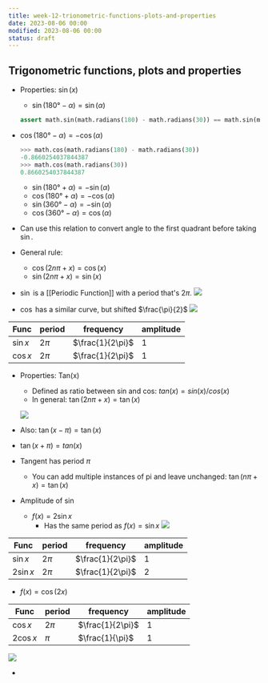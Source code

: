 ```yaml
---
title: week-12-trionometric-functions-plots-and-properties
date: 2023-08-06 00:00
modified: 2023-08-06 00:00
status: draft
---
```


## Trigonometric functions, plots and properties

* Properties: $\sin(x)$
    * $\sin(180° - \alpha) = \sin(\alpha)$
    ```python
    assert math.sin(math.radians(180) - math.radians(30)) == math.sin(math.radians(30))
    ```
* $\cos(180° - \alpha) = -\cos(\alpha)$
    ```python
    >>> math.cos(math.radians(180) - math.radians(30))
    -0.8660254037844387
    >>> math.cos(math.radians(30))
    0.8660254037844387
    ```
    * $\sin(180° + \alpha) = -\sin(\alpha)$
    * $\cos(180° + \alpha) = -\cos(\alpha)$
    * $\sin(360° - \alpha) = -\sin(\alpha)$
    * $\cos(360° - \alpha) = \cos(\alpha)$
    
* Can use this relation to convert angle to the first quadrant before taking $\sin$.

* General rule:
    * $\cos(2n\pi + x) = \cos(x)$
    * $\sin(2n\pi + x) = \sin(x)$
    
* $\sin$ is a [[Periodic Function]] with a period that's $2\pi$. 
     ![](../../../../journal/_media/week-12-trionometric-functions-plots-and-properties-2pi.png)
     
* $\cos$ has a similar curve, but shifted $\frac{\pi}{2}$ 
    ![](../../../../journal/_media/week-12-trionometric-functions-plots-and-properties-cos.png)

| Func     | period | frequency       | amplitude |
| -------- | ------ | --------------- | --------- |
| $\sin x$ | $2\pi$ | $\frac{1}{2\pi}$ | 1         |
| $\cos x$ | $2\pi$ | $\frac{1}{2\pi}$ | 1         |

* Properties: Tan(x)
    * Defined as ratio between sin and cos: $tan(x) = sin(x) / cos(x)$
    * In general: $\tan(2n\pi + x) = \tan(x)$

    ![](../../../../journal/_media/week-12-trionometric-functions-plots-and-properties-tan-1.png)
* Also: $\tan(x - \pi) = \tan(x)$
* $\tan(x + \pi) = tan(x)$
* Tangent has period $\pi$
    * You can add multiple instances of pi and leave unchanged: $\tan(n\pi + x) = \tan(x)$
* Amplitude of $\sin$
    * $f(x) = 2 \sin x$
        *  Has the same period as $f(x) = \sin x$
            ![](../../../../journal/_media/week-12-trionometric-functions-plots-and-properties-sin-period.png)

| Func       | period | frequency        | amplitude |
| ---------- | ------ | ---------------- | --------- |
| $\sin x$   | $2\pi$ | $\frac{1}{2\pi}$ | 1         |
| $2 \sin x$ | $2\pi$ | $\frac{1}{2\pi}$ | 2         |

* $f(x) = \cos(2x)$

| Func       | period | frequency        | amplitude |
| ---------- | ------ | ---------------- | --------- |
| $\cos x$   | $2\pi$ | $\frac{1}{2\pi}$ | 1         |
| $2 \cos x$ | $\pi$ | $\frac{1}{\pi}$ | 1         |

![](../../../../journal/_media/week-12-trionometric-functions-plots-and-properties-amplitude-cos.png)

* 
